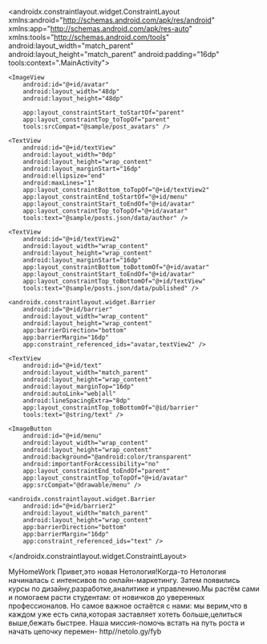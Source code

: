 <?xml version="1.0" encoding="utf-8"?>
<androidx.constraintlayout.widget.ConstraintLayout xmlns:android="http://schemas.android.com/apk/res/android"
    xmlns:app="http://schemas.android.com/apk/res-auto"
    xmlns:tools="http://schemas.android.com/tools"
    android:layout_width="match_parent"
    android:layout_height="match_parent"
    android:padding="16dp"
    tools:context=".MainActivity">


    <ImageView
        android:id="@+id/avatar"
        android:layout_width="48dp"
        android:layout_height="48dp"

        app:layout_constraintStart_toStartOf="parent"
        app:layout_constraintTop_toTopOf="parent"
        tools:srcCompat="@sample/post_avatars" />

    <TextView
        android:id="@+id/textView"
        android:layout_width="0dp"
        android:layout_height="wrap_content"
        android:layout_marginStart="16dp"
        android:ellipsize="end"
        android:maxLines="1"
        app:layout_constraintBottom_toTopOf="@+id/textView2"
        app:layout_constraintEnd_toStartOf="@+id/menu"
        app:layout_constraintStart_toEndOf="@+id/avatar"
        app:layout_constraintTop_toTopOf="@+id/avatar"
        tools:text="@sample/posts.json/data/author" />

    <TextView
        android:id="@+id/textView2"
        android:layout_width="wrap_content"
        android:layout_height="wrap_content"
        android:layout_marginStart="16dp"
        app:layout_constraintBottom_toBottomOf="@+id/avatar"
        app:layout_constraintStart_toEndOf="@+id/avatar"
        app:layout_constraintTop_toBottomOf="@+id/textView"
        tools:text="@sample/posts.json/data/published" />

    <androidx.constraintlayout.widget.Barrier
        android:id="@+id/barrier"
        android:layout_width="wrap_content"
        android:layout_height="wrap_content"
        app:barrierDirection="bottom"
        app:barrierMargin="16dp"
        app:constraint_referenced_ids="avatar,textView2" />

    <TextView
        android:id="@+id/text"
        android:layout_width="match_parent"
        android:layout_height="wrap_content"
        android:layout_marginTop="16dp"
        android:autoLink="web|all"
        android:lineSpacingExtra="8dp"
        app:layout_constraintTop_toBottomOf="@id/barrier"
        tools:text="@string/text" />

    <ImageButton
        android:id="@+id/menu"
        android:layout_width="wrap_content"
        android:layout_height="wrap_content"
        android:background="@android:color/transparent"
        android:importantForAccessibility="no"
        app:layout_constraintEnd_toEndOf="parent"
        app:layout_constraintTop_toTopOf="@+id/avatar"
        app:srcCompat="@drawable/menu" />

    <androidx.constraintlayout.widget.Barrier
        android:id="@+id/barrier2"
        android:layout_width="match_parent"
        android:layout_height="wrap_content"
        app:barrierDirection="bottom"
        app:barrierMargin="16dp"
        app:constraint_referenced_ids="text" />
</androidx.constraintlayout.widget.ConstraintLayout>



<resources>    
    <string name="app_name">MyHomeWork</string>
    <string name="text">Привет,это новая Нетология!Когда-то Нетология начиналась с интенсивов по онлайн-маркетингу.
        Затем появились курсы по дизайну,разработке,аналитике и управлению.Мы растём сами и помогаем расти студентам: от новичков до уверенных профессионалов.
    Но самое важное остаётся с нами: мы верим,что в каждом уже есть сила,которая заставляет хотеть больше,целиться выше,бежать быстрее.
    Наша миссия-помочь встать на путь роста и начать цепочку перемен- http//netolo.gy/fyb</string>
</resources>
